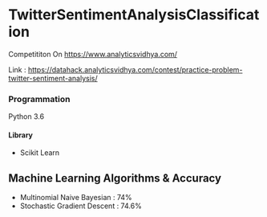 # TwitterSentimentAnalysisClassification
Competititon On https://www.analyticsvidhya.com/

Link : https://datahack.analyticsvidhya.com/contest/practice-problem-twitter-sentiment-analysis/

### Programmation
Python 3.6
#### Library 
- Scikit Learn

## Machine Learning Algorithms & Accuracy
- Multinomial Naive Bayesian : 74%
- Stochastic Gradient Descent : 74.6%
